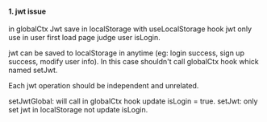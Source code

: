 #### 1. jwt issue
in globalCtx Jwt save in localStorage with useLocalStorage hook jwt only use in user first load page judge user isLogin.

jwt can be saved to localStorage in anytime (eg: login success, sign up success, modify user info). In this case shouldn't call globalCtx hook whick named setJwt.

Each jwt operation should be independent and unrelated.

setJwtGlobal: will call in globalCtx hook update isLogin = true.
setJwt: only set jwt in localStorage not update isLogin.